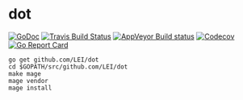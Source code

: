 # dot

[![GoDoc](https://godoc.org/github.com/LEI/dot?status.svg)](https://godoc.org/github.com/LEI/dot)
[![Travis Build Status](https://travis-ci.org/LEI/dot.svg?branch=master)](https://travis-ci.org/LEI/dot)
[![AppVeyor Build status](https://ci.appveyor.com/api/projects/status/s4qqanrbe62cp1ku?svg=true)](https://ci.appveyor.com/project/LEI/dot)
[![Codecov](https://codecov.io/gh/LEI/dot/branch/master/graph/badge.svg)](https://codecov.io/gh/LEI/dot)
[![Go Report Card](https://goreportcard.com/badge/github.com/LEI/dot)](https://goreportcard.com/report/github.com/LEI/dot)

    go get github.com/LEI/dot
    cd $GOPATH/src/github.com/LEI/dot
    make mage
    mage vendor
    mage install
